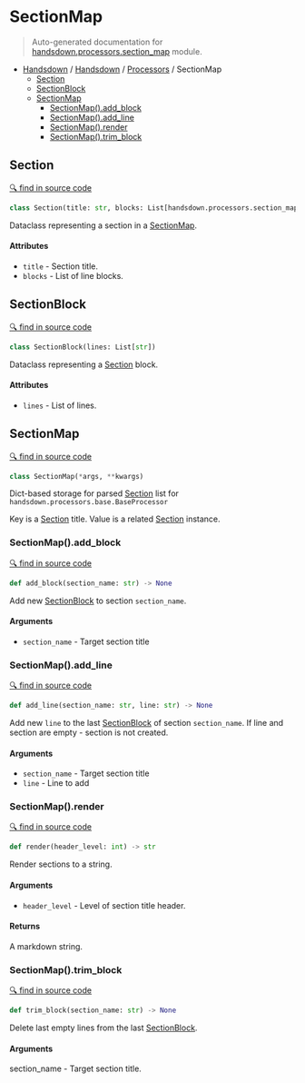 # SectionMap

> Auto-generated documentation for [handsdown.processors.section_map](../../../handsdown/processors/section_map.py) module.

- [Handsdown](../../README.md#handsdown) / [Handsdown](#handsdown) / [Processors](#processors) / SectionMap
  - [Section](#section)
  - [SectionBlock](#sectionblock)
  - [SectionMap](#sectionmap)
    - [SectionMap().add_block](#sectionmapadd_block)
    - [SectionMap().add_line](#sectionmapadd_line)
    - [SectionMap().render](#sectionmaprender)
    - [SectionMap().trim_block](#sectionmaptrim_block)

## Section

[🔍 find in source code](../../../handsdown/processors/section_map.py#l20)

```python
class Section(title: str, blocks: List[handsdown.processors.section_map.SectionBlock])
```

Dataclass representing a section in a [SectionMap](#sectionmap).

#### Attributes

- `title` - Section title.
- `blocks` - List of line blocks.

## SectionBlock

[🔍 find in source code](../../../handsdown/processors/section_map.py#l8)

```python
class SectionBlock(lines: List[str])
```

Dataclass representing a [Section](#section) block.

#### Attributes

- `lines` - List of lines.

## SectionMap

[🔍 find in source code](../../../handsdown/processors/section_map.py#l33)

```python
class SectionMap(*args, **kwargs)
```

Dict-based storage for parsed [Section](#section) list for
`handsdown.processors.base.BaseProcessor`

Key is a [Section](#section) title.
Value is a related [Section](#section) instance.

### SectionMap().add_block

[🔍 find in source code](../../../handsdown/processors/section_map.py#l63)

```python
def add_block(section_name: str) -> None
```

Add new [SectionBlock](#sectionblock) to section `section_name`.

#### Arguments

- `section_name` - Target section title

### SectionMap().add_line

[🔍 find in source code](../../../handsdown/processors/section_map.py#l42)

```python
def add_line(section_name: str, line: str) -> None
```

Add new `line` to the last [SectionBlock](#sectionblock) of section `section_name`.
If line and section are empty - section is not created.

#### Arguments

- `section_name` - Target section title
- `line` - Line to add

### SectionMap().render

[🔍 find in source code](../../../handsdown/processors/section_map.py#l89)

```python
def render(header_level: int) -> str
```

Render sections to a string.

#### Arguments

- `header_level` - Level of section title header.

#### Returns

A markdown string.

### SectionMap().trim_block

[🔍 find in source code](../../../handsdown/processors/section_map.py#l75)

```python
def trim_block(section_name: str) -> None
```

Delete last empty lines from the last [SectionBlock](#sectionblock).

#### Arguments

section_name - Target section title.
